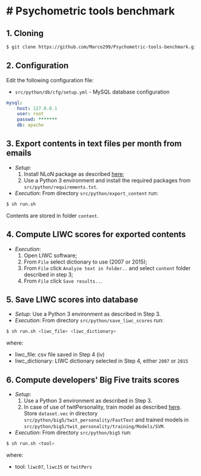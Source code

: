 # # Psychometric tools benchmark

## 1. Cloning
```bash
$ git clone https://github.com/Marco299/Psychometric-tools-benchmark.git
```
## 2. Configuration
Edit the following configuration file:
* `src/python/db/cfg/setup.yml` - MySQL database configuration
```yaml
mysql:
    host: 127.0.0.1
    user: root
    passwd: *******
    db: apache
```
## 3. Export contents in text files per month from emails
* *Setup*:
    1. Install NLoN package as described [here](https://github.com/M3SOulu/NLoN);
    2. Use a Python 3 environment and install the required packages from `src/python/requirements.txt`.
* *Execution*:
From directory `src/python/export_content` run:
```bash
$ sh run.sh
```
Contents are stored in folder `content`.
## 4. Compute LIWC scores for exported contents
* *Execution*:
    1. Open LIWC software;
    2. From `File` select dictionary to use (2007 or 2015);
    3. From `File` click  `Analyze text in folder..` and select `content` folder described in step 3;
    4. From `File` click  `Save results..`.
## 5. Save LIWC scores into database
* *Setup*:
    Use a Python 3 environment as described in Step 3.
* *Execution*:
From directory `src/python/save_liwc_scores` run:
```bash
$ sh run.sh <liwc_file> <liwc_dictionary>
```
where:
* liwc_file: csv file saved in Step 4 (iv)
* liwc_dictionary: LIWC dictionary selected in Step 4, either `2007` or `2015`
## 6. Compute developers' Big Five traits scores
* *Setup*:
    1. Use a Python 3 environment as described in Step 3.
    2. In case of use of twitPersonality, train model as described [here](https://github.com/D2KLab/twitpersonality). Store `dataset.vec` in directory `src/python/big5/twit_personality/FastText` and trained models in `src/python/big5/twit_personality/training/Models/SVM`.
* *Execution*:
From directory `src/python/big5` run:
```bash
$ sh run.sh <tool>
```
where:
* tool: `liwc07`, `liwc15` or `twitPers`